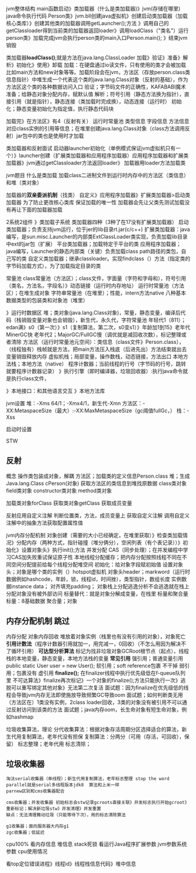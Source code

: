 jvm整体结构
main函数启动》类加载器（什么是类加载器)》jvm(存储在哪里)
java命令执行代码
    Person类》jvm.bll创建java虚拟机》创建启动类加载器（加载核心类库）》创建其他类的加载器调用getLauncher();方法
    》调用自己的getClassloader得到当前类的加载器返回loader》调用loadClass（"类名"）运行person类》加载完成jvm会执行person类的main入口Person.main();
    》结束jvm销毁

类加载器**loadClass()**;就是方法在java.lang.ClassLoader
加载》验证》准备》解析》初始化》使用》卸载
加载：在硬盘通过io读文件，只有使用的类才会被加载比如main方法和new对象等等。加载阶段会在jvm，方法区（存放person.class类信息指针）中堆生成一个代表这个类的java.lang.Class<Person>对象（反射的基础），作为方法区这个类的各种数据访问入口
验证；字节码文件的正确性，KAFABABI魔术
准备；给静态对象分配内存，赋默认值
解析；符号引用（静态方法换为指针），直接引用（就是指针），静态连接（类加载时完成换），动态连接（运行时）
初始化；静态变量初始化为指定值，执行静态代码块

加载完》在方法区》有4（反射有关）
    运行时常量池
    类型信息
    字段信息
    方法信息
    对应class实例的引用等信息；在堆里创建java.lang.Class<Person>对象（class方法调用反射）jar包中的类也是使用时才加载

类加载器和反射面试
    启动器launcher初始化（单例模式保证jvm虚拟机只有一个）》launcher创建（扩展类加载器和应用程序加载器）应用程序加载器和扩展类加载器》jvm通过getClassloader方法返回loader》
    加载器用loader方法加载类

jvm题目
    什么是类加载
    加载class二进制文件到运行时内存中的方法区（类信息）和堆（类对象）
    

加载器的**双亲委派机制**（找类）
    自定义》应用程序加载器》扩展类加载器>启动类加载器  为了防止更改核心类库 保证加载的唯一性
    加载器会先让父类先测试加载没有再让下面的加载器加载
    
    
2系统2组件
》类加载子系统
    类加载器四种（3种了在17没有扩展类加载器）
        启动类加载器；负责支持jvm运行，位于jer的lib目录rt.jar(c/c++)
        扩展类加载器：java编写，是sun.misc.Launcher的内部类ExtClassLoader类实现，负责加载lib目录中ext的jar包（扩展）
        平台类加载器；加载特定于平台的类
        应用程序加载器；java编写，Launcher的静态内部类（关键）负责加载class path路径的类包，自己写的类
        自定义类加载器；继承classloader。实现findclass（）方法（指定类的字节码加载方式），为了加载指定目录的类

常量池
    class常量池（方法区）；class文件，字面量（字符和字母和），符号引用（类名，方法名，字段名）》动态链接（运行时内存地址）
    运行时常量池（方法区）；在堆生成对象
    字符串常量池（在堆里）；性能，intern方法native
八种基本数据类型的包装类和对象池（堆里）

》运行时数据区
    堆；类对象(java.lang.Class<Person>对象)，常量，静态变量，编译后代码（栈销毁变量对象也会销毁），新生代，永久代，字符常量池
        年轻代1（811）；edan满》s0（第一次）》s1（复制算法，第二次，s0变s1）》年龄加1到15》老年代  MinerGC快
        老年代2；MajorGC/FullGC慢（调优就是减回收次数），标记整理或者清除
    方法区（运行时常量池元空间）：类信息（class文件》Person.class），
（线程独有）栈帧就是方法，把main方法压入栈底（后进先出）方法结束就出去变量销毁释放内存
    虚拟机栈；局部变量，操作数栈，动态链接，方法出口
    本地方法栈；本地方法（native）
    程序计数器；当前线程的行号（字节码的行号，跳转就要程序计数器记录）
》执行引擎（即时编译器，垃圾回收器）:执行java命令就是执行class文件，

》本地接口：和其他语言交互
》本地方法库

jvm设置
堆：-Xms 64/1；-Xmx4/1，新生代-Xmn
方法区：-XX:MetaspaceSize（最大）:-XX:MaxMetaspaceSize（gc阈值fullGc，）
栈：-Xss

启动时设置

STW


## **反射**
概念  操作类包装成对象，解耦
方法区；加载类的定义信息Person.class
堆；生成Java.lang.Class<Person> cPerson(对象)
获取方法区的类信息到堆找原数据
class类对象
field类对象
constructor类对象
method类对象

加载类对象forClass
获取类对象getClass
获取成员变量

反射应用自定义注解
    判断位置类，方法，成员变量上
    获取自定义注解
    调用自定义注解中的抽象方法获取配置属性值

jvm内存分配机制
    对象创建（需要的大小已经确定，在堆里获取）》检查类加载情况》分配内存（两种方式，指针碰撞（堆分俩分），空闲列表（有个表记录））》初始化》设置对象头》执行init();方法
    并发分配
        CAS（同步处理）；在并发编程中学习CAS加失败重试保证原子性
        本地线程分配缓存；把内存分配按照线程不同在不同空间分配提前给每个线程分配堆空间
    初始化：给对象字段赋初始值
    设置对象头；对象是哪个类的实例（）hotspot虚拟机
        对象头header；markword（运行时数据例如hashcode，年龄，锁，线程id，时间挫），类型指针，数组长度
        实例数据instance data；
        对齐填充padding；
对象栈上分配逃逸分析不会逃逸就在栈上分配对象没有被外部访问
    标量替代：就是对象分解成变量，在栈里
标量和聚合量
    标量：8基础数据
    聚合量；对象

## 内存分配机制 跳过
内存分配
对象内存回收
    堆放着对象实例（栈里也有没有引用的对象），对象死亡
    **引用计数法**（程序计数器引用就加一，用完减一，0回收）（不怎么用因为解决不了循环引用）
    **可达型分析算法**
        标记为找非垃圾对象GCRoot根节点（起点），线程栈的本地变量，静态变量，本地方法栈的变量
    **常见引用**
        强引用；普通变量引用 public static User user = new User();
        软引用；soft reference包裹 不干掉
        弱引用；包裹没有 
        虚引用
    **finalize();** 在finalizer线程中执行优先级低在f-queue队列里
        不可达算法》finalize再次标记》一个对象的finalize();方法只能执行一次》逃脱可以重写绑定其他对象》无法第二次复活
面试题：因为finalize在优先级低的线程会导致jvm内存无法即使施放导致频繁GC导致oom
面试题；如何判断类无用（方法区在）1类没有实例，2class loader回收，3类的对象没有被引用不可以通过反射访问到该类的方法
面试题；java内存oom，长生命对象有短生命对象，例如hashmap

垃圾收集算法，理论
    分代收集算法：根据对象存活周期分区选择适合的算法，新生代用复制算法，老年代没有担保
    复制算法：分两分（可用（存活，可回收），保留）
    标志整理；老年代用
    标志清除；


## 垃圾收集器
    淘汰serial收集器（单线程）；新生代用复制算法，老年标志整理 stop the word
    parallel就是serial多线程版本jdk8  算法和上米一样
    parnew区别和cms收集器配合

    cms收集器；并发收集器 初始标志会stw记录gcroots直接关联》并发标志执行开始gcroot》重新标记；解决新垃圾stw》并发清理》并发重置
    缺点：无法清理舞动垃圾（只能等待下次），用的标志清除算法

    g1收集器；面向服务器大内存g1
    zgc收集器；低延迟

cpu100%
    看内存信息
    堆信息
    stack死锁
    看运行Java程序扩展参数
    jvm参数系统参数
    cpu使用情况

看top定位错误进程》线程id》线程栈信息代码》堆中信息
    



        